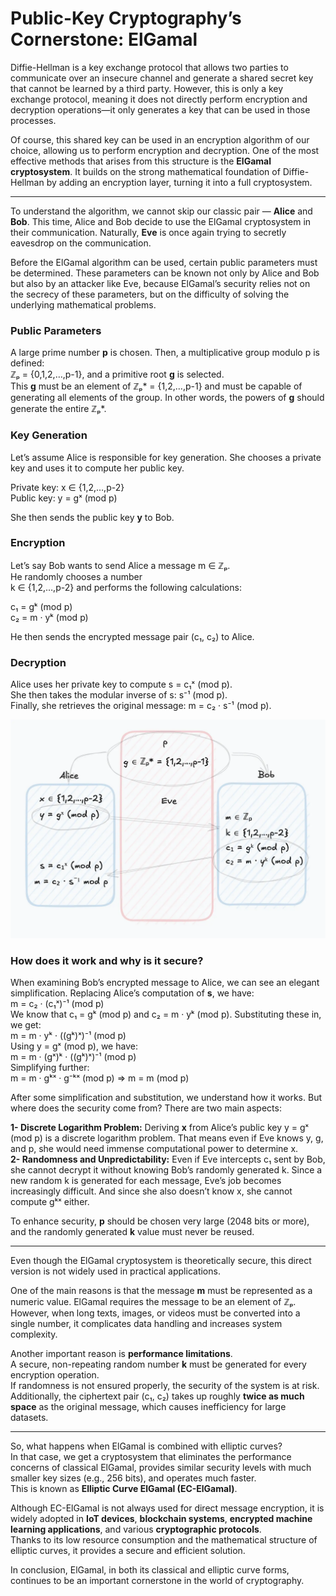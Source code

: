# Public-Key Cryptography’s Cornerstone: ElGamal

Diffie-Hellman is a key exchange protocol that allows two parties to communicate over an insecure channel and generate a shared secret key that cannot be learned by a third party. However, this is only a key exchange protocol, meaning it does not directly perform encryption and decryption operations—it only generates a key that can be used in those processes.

Of course, this shared key can be used in an encryption algorithm of our choice, allowing us to perform encryption and decryption. One of the most effective methods that arises from this structure is the **ElGamal cryptosystem**. It builds on the strong mathematical foundation of Diffie-Hellman by adding an encryption layer, turning it into a full cryptosystem.

---

To understand the algorithm, we cannot skip our classic pair — **Alice** and **Bob**. This time, Alice and Bob decide to use the ElGamal cryptosystem in their communication. Naturally, **Eve** is once again trying to secretly eavesdrop on the communication.

Before the ElGamal algorithm can be used, certain public parameters must be determined. These parameters can be known not only by Alice and Bob but also by an attacker like Eve, because ElGamal’s security relies not on the secrecy of these parameters, but on the difficulty of solving the underlying mathematical problems.

### Public Parameters
A large prime number **p** is chosen. Then, a multiplicative group modulo p is defined:  
ℤₚ = {0,1,2,…,p-1}, and a primitive root **g** is selected.  
This **g** must be an element of ℤₚ* = {1,2,…,p-1} and must be capable of generating all elements of the group. In other words, the powers of **g** should generate the entire ℤₚ*.

### Key Generation
Let’s assume Alice is responsible for key generation. She chooses a private key and uses it to compute her public key.

Private key: x ∈ {1,2,…,p-2}  
Public key: y = gˣ (mod p)

She then sends the public key **y** to Bob.

### Encryption
Let’s say Bob wants to send Alice a message m ∈ ℤₚ.  
He randomly chooses a number  
k ∈ {1,2,…,p-2} and performs the following calculations:

c₁ = gᵏ (mod p)  
c₂ = m · yᵏ (mod p)

He then sends the encrypted message pair (c₁, c₂) to Alice.

### Decryption
Alice uses her private key to compute s = c₁ˣ (mod p).  
She then takes the modular inverse of s: s⁻¹ (mod p).  
Finally, she retrieves the original message: m = c₂ · s⁻¹ (mod p).

![ElGamal Schema](/article-images/cryptography/elgamal/elgamal-schema.webp)

### How does it work and why is it secure?
When examining Bob’s encrypted message to Alice, we can see an elegant simplification. Replacing Alice’s computation of **s**, we have:  
m = c₂ · (c₁ˣ)⁻¹ (mod p)  
We know that c₁ = gᵏ (mod p) and c₂ = m · yᵏ (mod p). Substituting these in, we get:  
m = m · yᵏ · ((gᵏ)ˣ)⁻¹ (mod p)  
Using y = gˣ (mod p), we have:  
m = m · (gˣ)ᵏ · ((gᵏ)ˣ)⁻¹ (mod p)  
Simplifying further:  
m = m · gᵏˣ · g⁻ᵏˣ (mod p) ⇒ m = m (mod p)

After some simplification and substitution, we understand how it works. But where does the security come from? There are two main aspects:

**1- Discrete Logarithm Problem:** Deriving **x** from Alice’s public key y = gˣ (mod p) is a discrete logarithm problem. That means even if Eve knows y, g, and p, she would need immense computational power to determine x.  
**2- Randomness and Unpredictability:** Even if Eve intercepts c₁ sent by Bob, she cannot decrypt it without knowing Bob’s randomly generated k. Since a new random k is generated for each message, Eve’s job becomes increasingly difficult. And since she also doesn’t know x, she cannot compute gᵏˣ either.

To enhance security, **p** should be chosen very large (2048 bits or more), and the randomly generated **k** value must never be reused.

---

Even though the ElGamal cryptosystem is theoretically secure, this direct version is not widely used in practical applications.

One of the main reasons is that the message **m** must be represented as a numeric value. ElGamal requires the message to be an element of ℤₚ. However, when long texts, images, or videos must be converted into a single number, it complicates data handling and increases system complexity.

Another important reason is **performance limitations**.  
A secure, non-repeating random number **k** must be generated for every encryption operation.  
If randomness is not ensured properly, the security of the system is at risk.  
Additionally, the ciphertext pair (c₁, c₂) takes up roughly **twice as much space** as the original message, which causes inefficiency for large datasets.

---

So, what happens when ElGamal is combined with elliptic curves?  
In that case, we get a cryptosystem that eliminates the performance concerns of classical ElGamal, provides similar security levels with much smaller key sizes (e.g., 256 bits), and operates much faster.  
This is known as **Elliptic Curve ElGamal (EC-ElGamal)**.

Although EC-ElGamal is not always used for direct message encryption, it is widely adopted in **IoT devices**, **blockchain systems**, **encrypted machine learning applications**, and various **cryptographic protocols**.  
Thanks to its low resource consumption and the mathematical structure of elliptic curves, it provides a secure and efficient solution.

In conclusion, ElGamal, in both its classical and elliptic curve forms, continues to be an important cornerstone in the world of cryptography.
